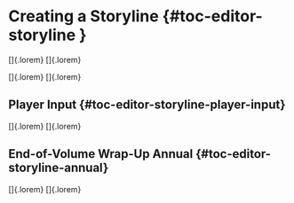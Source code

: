 # Creating a Storyline {#toc-editor-storyline }

[]{.lorem}
[]{.lorem}

[]{.lorem}
[]{.lorem}

## Player Input {#toc-editor-storyline-player-input}

[]{.lorem}
[]{.lorem}

## End-of-Volume Wrap-Up Annual {#toc-editor-storyline-annual}

[]{.lorem}
[]{.lorem}

